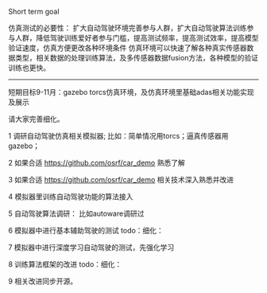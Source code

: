 Short term goal



仿真测试的必要性： 扩大自动驾驶环境完善参与人群，扩大自动驾驶算法训练参与人群，降低驾驶训练爱好者参与门槛，提高测试频率，提高测试效率，提高模型验证速度，仿真方便更改各种环境条件 仿真环境可以快速了解各种真实传感器数据类型，相关数据的处理训练算法，及多传感器数据fusion方法，各种模型的验证训练也更快。


------------------------------------------------------------------------------------------

短期目标9-11月：gazebo torcs仿真环境，及仿真环境里基础adas相关功能实现及展示

请大家完善细化。

1 调研自动驾驶仿真相关模拟器; 比如：简单情况用torcs；逼真传感器用gazebo； 

2 如果合适 https://github.com/osrf/car_demo 熟悉了解

3 如果合适 https://github.com/osrf/car_demo 相关技术深入熟悉并改进

4 模拟器里训练自动驾驶功能的算法接入

5 自动驾驶算法调研： 比如autoware调研过

6 模拟器中进行基本辅助驾驶的测试 todo：细化：

7 模拟器中进行深度学习自动驾驶的测试，先强化学习

8 训练算法框架的改进 todo：细化：

9 相关改进同步开源。
